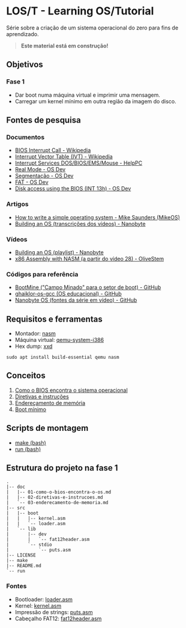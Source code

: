 # LOS/T - Learning OS/Tutorial

Série sobre a criação de um sistema operacional do zero para fins de aprendizado.

> **Este material está em construção!**

## Objetivos

### Fase 1

- Dar boot numa máquina virtual e imprimir uma mensagem.
- Carregar um kernel mínimo em outra região da imagem do disco.

## Fontes de pesquisa

### Documentos

- [BIOS Interrupt Call - Wikipedia](https://en.wikipedia.org/wiki/BIOS_interrupt_call)
- [Interrupt Vector Table (IVT) - Wikipedia](https://en.wikipedia.org/wiki/Interrupt_vector_table)
- [Interrupt Services DOS/BIOS/EMS/Mouse - HelpPC](https://stanislavs.org/helppc/idx_interrupt.html)
- [Real Mode - OS Dev](https://wiki.osdev.org/Real_Mode)
- [Segmentação - OS Dev](https://wiki.osdev.org/Segmentation)
- [FAT - OS Dev](https://wiki.osdev.org/FAT)
- [Disk access using the BIOS (INT 13h) - OS Dev](https://wiki.osdev.org/Disk_access_using_the_BIOS_(INT_13h))

### Artigos

- [How to write a simple operating system - Mike Saunders (MikeOS)](https://mikeos.sourceforge.net/write-your-own-os.html)
- [Building an OS (transcrições dos vídeos) - Nanobyte](https://nanobyte.dev/transcripts/building-an-os-1-hello-world)

### Vídeos

- [Building an OS (playlist) - Nanobyte](https://www.youtube.com/watch?v=9t-SPC7Tczc&list=PLFjM7v6KGMpiH2G-kT781ByCNC_0pKpPN)
- [x86 Assembly with NASM (a partir do vídeo 28) -  OliveStem](https://youtube.com/playlist?list=PL2EF13wm-hWCoj6tUBGUmrkJmH1972dBB&si=F5GnAdNp4rEr_8vD)

### Códigos para referência

- [BootMine ("Campo Minado" para o setor de boot) - GitHub](https://github.com/io12/BootMine/blob/master/mine.asm)
- [ghaiklor-os-gcc (OS educacional) - GitHub](https://github.com/ghaiklor/ghaiklor-os-gcc)
- [Nanobyte OS (fontes da série em vídeo) - GitHub](https://github.com/nanobyte-dev/nanobyte_os)

## Requisitos e ferramentas

- Montador: [nasm](https://manpages.debian.org/unstable/nasm/nasm.1.en.html)
- Máquina virtual: [qemu-system-i386](https://manpages.debian.org/unstable/qemu-system-x86/qemu-system-i386.1.en.html)
- Hex dump: [xxd](https://manpages.debian.org/unstable/xxd/xxd.1.en.html)

```
sudo apt install build-essential qemu nasm
```

## Conceitos

1. [Como o BIOS encontra o sistema operacional](doc/01-como-o-bios-encontra-o-os.md)
1. [Diretivas e instruções](doc/02-diretivas-e-instrucoes.md)
1. [Endereçamento de memória](doc/03-enderecamento-de-memoria.md)
1. [Boot mínimo](doc/04-boot-minimo.md)

## Scripts de montagem

- [make (bash)](make)
- [run (bash)](run)

## Estrutura do projeto na fase 1

```
.
|-- doc
|   |-- 01-como-o-bios-encontra-o-os.md
|   |-- 02-diretivas-e-instrucoes.md
|   `-- 03-enderecamento-de-memoria.md
|-- src
|   |-- boot
|   |   |-- kernel.asm
|   |   `-- loader.asm
|   `-- lib
|       |-- dev
|       |   `-- fat12header.asm
|       `-- stdio
|           `-- puts.asm
|-- LICENSE
|-- make
|-- README.md
`-- run
```

### Fontes

- Bootloader: [loader.asm](src/boot/loader.asm)
- Kernel: [kernel.asm](src/boot/kernel.asm)
- Impressão de strings: [puts.asm](src/lib/stdio/puts.asm)
- Cabeçalho FAT12: [fat12header.asm](src/lib/dev/fat12header.asm)


